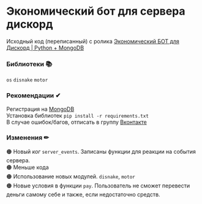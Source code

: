 # Экономический бот для сервера дискорд
Исходный код (переписанный) с ролика [Экономический БОТ для Дискорд | Python + MongoDB](https://www.youtube.com/watch?v=v-NSPq1NyFI)

### Библиотеки 📚
`os`
`disnake`
`motor`

### Рекомендации ✔
Регистрация на [MongoDB](https://www.mongodb.com/) \
Установка библиотек `pip install -r requirements.txt` \
В случае ошибок/багов, отписать в группу [Вконтакте](https://vk.com/fsoky)

### Изменения ✏
🟠 Новый *ког* `server_events`. Записаны функции для реакции на события сервера. \
🟠 Меньше кода \
🟠 Использование новых модулей. `disnake`, `motor` \
🟠 Новые условия в функции `pay`. Пользователь не сможет перевести деньги самому себе и также, если недостаточно средств.
